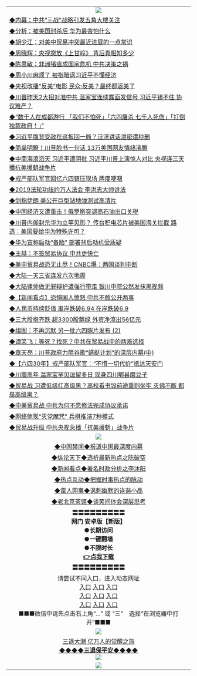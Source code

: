 <table>
  <tr>
    <td align=center><img src="https://github.com/gyhhx/image-upload/blob/master/3.jpg" /></td>
  </tr>
  <tr>
<td align=left>
<a href="https://ctbtfdoocixoa.global.ssl.fastly.net/oo.aspx?name=c1037497&key=ofejcfaxcltk&from=gy">◆内幕：中共“三战”战略引发五角大楼关注</a><br/></td>
  </tr>
  <tr>
<td align=left>
<a href="https://ctbtfdoocixoa.global.ssl.fastly.net/oo.aspx?name=c1037489&key=ofejcfaxcltk&from=gy">◆分析：被美国封杀后 华为最害怕什么</a><br/></td>
 </tr>
  <tr>
<td align=left>
<a href="http://ctbtfdoocixoa.global.ssl.fastly.net/oo.aspx?name=c1037446&key=ofejcfaxcltk&from=gy">◆胡少江：对美中贸易冲突最近进展的一点常识</a><br/></td>
 </tr>
   <tr>
<td align=left>
<a href="http://ctbtfdoocixoa.global.ssl.fastly.net/oo.aspx?name=c1037393&key=ofejcfaxcltk&from=gy">◆周晓辉：央视突放《上甘岭》 背后真相知多少</a><br/></td>
   </tr> 
  <tr>
<td align=left>
<a href="http://ctbtfdoocixoa.global.ssl.fastly.net/oo.aspx?name=c1037394&key=ofejcfaxcltk&from=gy">◆陈思敏：非洲猪瘟成国家危机 中共决策之祸</a><br/></td>
  </tr> 
 <tr>
<td align=left>
<a href="http://ctbtfdoocixoa.global.ssl.fastly.net/oo.aspx?name=c1037512&key=ofejcfaxcltk&from=gy">◆周小川麻烦了 被指暗讽习近平不懂经济</a><br/>
</td>
   </tr>
 <tr>
<td align=left>
<a href="http://ctbtfdoocixoa.global.ssl.fastly.net/oo.aspx?name=c1037429&key=ofejcfaxcltk&from=gy">◆央视改播“反美”电影 民众:反美？最终都返美了</a><br/>
</td>
   </tr>
 <tr>
<td align=left>
<a href="http://ctbtfdoocixoa.global.ssl.fastly.net/oo.aspx?name=c1037443&key=ofejcfaxcltk&from=gy">◆川普昨天2大招对准中共 温家宝连续露面发信号 习近平镇不住 协议难产？</a><br/></td>
  </tr>
  <tr>
<td align=left>
<a href="http://ctbtfdoocixoa.global.ssl.fastly.net/oo.aspx?name=c1037409&key=ofejcfaxcltk&from=gy">◆“数千人在成都游行 「我们不怕死」「六四屠杀 七千人死伤」「打倒独裁政府！」”</a><br/></td>
 </tr>
   <tr>
<td align=left>
<a href="http://ctbtfdoocixoa.global.ssl.fastly.net/oo.aspx?name=c1037384&key=ofejcfaxcltk&from=gy">◆习近平腹背受敌在这扳回一局？汪洋讲话泄密遭秒删</a><br/>
</td>
   </tr>
 <tr>
<td align=left>
<a href="http://ctbtfdoocixoa.global.ssl.fastly.net/oo.aspx?name=c1037469&key=ofejcfaxcltk&from=gy">◆简单明瞭！川普脸书一句话 13万美国网友情绪沸腾</a><br/></td>
  </tr>
  <tr>
<td align=left>
<a href="http://ctbtfdoocixoa.global.ssl.fastly.net/oo.aspx?name=c1037424&key=ofejcfaxcltk&from=gy">◆中南海浪滔天 习近平遭阴批 习近平川普上演惊人对比 央视连三天播抗美援朝战争片</a><br/></td>
 </tr>
  <tr>
<td align=left>
<a href="http://ctbtfdoocixoa.global.ssl.fastly.net/oo.aspx?name=c1037449&key=ofejcfaxcltk&from=gy">◆戒严部队军官回忆六四镇压现场 两度哽咽</a><br/></td>
 </tr>
   <tr>
<td align=left>
<a href="http://ctbtfdoocixoa.global.ssl.fastly.net/oo.aspx?name=c1037478&key=ofejcfaxcltk&from=gy">◆2019法轮功纽约万人法会 李洪志大师讲法</a><br/></td>
   </tr> 
  <tr>
<td align=left>
<a href="http://ctbtfdoocixoa.global.ssl.fastly.net/oo.aspx?name=c1037474&key=ofejcfaxcltk&from=gy">◆剑指伊朗 美公开巨型钻地弹测试高清片</a><br/></td>
  </tr> 
 <tr>
<td align=left>
<a href="http://ctbtfdoocixoa.global.ssl.fastly.net/oo.aspx?name=c1037459&key=ofejcfaxcltk&from=gy">◆中国经济又遭重击！俄罗斯突调高石油出口关税</a><br/>
</td>
   </tr>
 <tr>
<td align=left>
<a href="http://ctbtfdoocixoa.global.ssl.fastly.net/oo.aspx?name=c1037440&key=ofejcfaxcltk&from=gy">◆川普内阁封杀华为立竿见影？ 传台积电芯片被美国海关拦截 路透：美国要给华为特殊许可？</a><br/>
</td>
   </tr>
 <tr>
<td align=left>
<a href="http://ctbtfdoocixoa.global.ssl.fastly.net/oo.aspx?name=c1037445&key=ofejcfaxcltk&from=gy">◆华为宣称启动“备胎” 部署背后动机受质疑</a><br/></td>
  </tr>
  <tr>
<td align=left>
<a href="http://ctbtfdoocixoa.global.ssl.fastly.net/oo.aspx?name=c1037468&key=ofejcfaxcltk&from=gy">◆王赫：不签贸易协议 中共更快亡</a><br/></td>
 </tr>
   <tr>
<td align=left>
<a href="http://ctbtfdoocixoa.global.ssl.fastly.net/oo.aspx?name=c1037455&key=ofejcfaxcltk&from=gy">◆美中贸易战恐无止尽！CNBC爆：两国谈判中断</a><br/>
</td>
   </tr>
 <tr>
<td align=left>
<a href="http://ctbtfdoocixoa.global.ssl.fastly.net/oo.aspx?name=c1037463&key=ofejcfaxcltk&from=gy">◆大陆一天三省连发六次地震</a><br/>
</td>
   </tr>
<tr>
<td align=left>
<a href="https://ctbtfdoocixoa.global.ssl.fastly.net/oo.aspx?name=c1037447&key=ofejcfaxcltk&from=gy">◆大陆律师做无罪辩护遭强行带走 银川中院公然发抹黑视频</a><br/>
</td>       
  <tr>
<td align=left>
<a href="https://ctbtfdoocixoa.global.ssl.fastly.net/oo.aspx?name=c1037071&key=ofejcfaxcltk&from=gy">◆【新闻看点】恐惧国人愤怒 中共不敢公开两事</a><br/></td>
  </tr>
  <tr>
<td align=left>
<a href="https://ctbtfdoocixoa.global.ssl.fastly.net/oo.aspx?name=c1037283&key=ofejcfaxcltk&from=gy">◆人民币持续贬值 离岸跌破6.94 在岸跌破6.9</a><br/></td>
 </tr>
  <tr>
<td align=left>
<a href="http://ctbtfdoocixoa.global.ssl.fastly.net/oo.aspx?name=c1037290&key=ofejcfaxcltk&from=gy">◆三大股指齐跌 超3300股飘绿 外资净流出56亿元</a><br/></td>
 </tr>
   <tr>
<td align=left>
<a href="http://ctbtfdoocixoa.global.ssl.fastly.net/oo.aspx?name=c1037298&key=ofejcfaxcltk&from=gy">◆组图：不再沉默 另一批六四照片发布 (2) </a><br/></td>
   </tr> 
  <tr>
<td align=left>
<a href="http://ctbtfdoocixoa.global.ssl.fastly.net/oo.aspx?name=c1037161&key=ofejcfaxcltk&from=gy">◆谭笑飞：等死？找死？中共在贸易战中的两难选择</a><br/></td>
  </tr> 
 <tr>
<td align=left>
<a href="http://ctbtfdoocixoa.global.ssl.fastly.net/oo.aspx?name=c1037030&key=ofejcfaxcltk&from=gy">◆章天亮：川普政府力阻谷歌“蜻蜓计划”的深层内幕(中)</a><br/>
</td>
   </tr>
 <tr>
<td align=left>
<a href="http://ctbtfdoocixoa.global.ssl.fastly.net/oo.aspx?name=c1037332&key=ofejcfaxcltk&from=gy">◆【六四30年】戒严部队军官：“不惜一切代价”抵达天安门</a><br/>
</td>
   </tr>
 <tr>
<td align=left>
<a href="http://ctbtfdoocixoa.global.ssl.fastly.net/oo.aspx?name=c1037267&key=ofejcfaxcltk&from=gy">◆川震周年 温家宝罕见逗留多日 现身四川郫县磨豆子</a><br/></td>
  </tr>
  <tr>
<td align=left>
<a href="http://ctbtfdoocixoa.global.ssl.fastly.net/oo.aspx?name=c1037293&key=ofejcfaxcltk&from=gy">◆贸易战 习遭低级红高级黑？高校看书毁前途重则坐牢 灭佛不断 都是高级黑？</a><br/></td>
 </tr>
   <tr>
<td align=left>
<a href="http://ctbtfdoocixoa.global.ssl.fastly.net/oo.aspx?name=c1037321&key=ofejcfaxcltk&from=gy">◆中美贸易战 中共为何不愿修法完成协议承诺</a><br/>
</td>
   </tr>
 <tr>
<td align=left>
<a href="http://ctbtfdoocixoa.global.ssl.fastly.net/oo.aspx?name=c1037282&key=ofejcfaxcltk&from=gy">◆网络惊现“灭党魔咒” 兵棋推演7种模式</a><br/></td>
  </tr>
  <tr>
<td align=left>
<a href="http://ctbtfdoocixoa.global.ssl.fastly.net/oo.aspx?name=c1037316&key=ofejcfaxcltk&from=gy">◆贸易战升级 中共央视急播「抗美援朝」战争片</a><br/></td>
 </tr>
  <tr>
    <td align=center><img src="https://github.com/gyhhx/image-upload/blob/master/2.jpg" /></td>
  </tr>
  <tr>
  <td align=center>
<a href="http://ctbtfdoocixoa.global.ssl.fastly.net/oo.aspx?name=c816860&key=ofejcfaxcltk&from=gy&tag=99733110">◆中国禁闻◆报道中国最深度内幕</a><br/>
   </tr>
  <tr>
     <td align=center>
<a href="http://ctbtfdoocixoa.global.ssl.fastly.net/oo.aspx?name=c816855&key=ofejcfaxcltk&from=gy&tag=997110">◆纵论天下◆透析最新热点之陈破空</a><br/>
   </tr>
   <tr>
      <td align=center>
<a href="http://ctbtfdoocixoa.global.ssl.fastly.net/oo.aspx?name=c838308&key=ofejcfaxcltk&from=gy&tag=9973110">◆新闻看点◆著名时政分析之李沐阳</a><br/>
   </tr>
   <tr>
     <td align=center>
<a href="http://ctbtfdoocixoa.global.ssl.fastly.net/oo.aspx?name=c816852&key=ofejcfaxcltk&from=gy&tag=9733110">◆热点互动◆把握时事热点的脉动</a><br/>
   </tr>
   <tr>
      <td align=center>
<a href="http://ctbtfdoocixoa.global.ssl.fastly.net/oo.aspx?name=c816694&key=ofejcfaxcltk&from=gy&tag=93310">◆雷人网事◆讽刺幽默的诙谐小品</a><br/>
   </tr>
   <tr>
    <td align=center>
<a href="http://ctbtfdoocixoa.global.ssl.fastly.net/oo.aspx?name=c816650&key=ofejcfaxcltk&from=gy&tag=9973110">◆老北京茶馆◆谈笑间体会深层思考</a><br/>
   </tr>
   <tr>
    <td align=center>
 <b>〓〓〓〓〓〓〓〓〓<br/>网门 安卓版【新版】<br/> ●长期访问<br/> ●一键翻墙<br/>  ●不限时长<br/> 
 <a href="https://share.weiyun.com/5OSFJhI">👉<b>点我下载</a><br/>〓〓〓〓〓〓〓〓〓<br/>
    </td>
    </tr>
   <tr>
    <td align=center>请尝试不同入口，进入动态网址<br/>
      <a href="https://s3.us-east-2.amazonaws.com/ogateo/show.htm">入口</a>
      <a href="https://s3.ca-central-1.amazonaws.com/ogatec/show.htm">入口</a>
      <a href="https://s3.ap-southeast-2.amazonaws.com/ogatey/show.htm">入口</a><br/>
      <a href="https://s3.ap-northeast-2.amazonaws.com/ogates/show.htm">入口</a>
      <a href="https://s3.eu-central-1.amazonaws.com/ogatef/show.htm">入口</a>
      <a href="https://s3.ap-south-1.amazonaws.com/ogatem/show.htm">入口</a><br/>
      <a href="https://s3-us-west-1.amazonaws.com/ogaten/show.htm">入口</a>
      <a href="https://s3.eu-west-2.amazonaws.com/ogatel/show.htm">入口</a>
      <a href="https://s3.ap-northeast-1.amazonaws.com/ogatet/show.htm">入口</a><br/>
      ■■■微信中请先点击右上角“...” 或 “三”　选择“在浏览器中打开”■■■<b><br/>
    </td>
  </tr>
  <tr>
    <td align=center><img src="https://github.com/gyhhx/image-upload/blob/master/3.jpg" /> </td>
</tr>
  <tr>  
  <td align=center>
  <a href="http://ctbtfdoocixoa.global.ssl.fastly.net/oo.aspx?name=c894205&key=ofejcfaxcltk&from=gy&tag=9973110">三退大潮 亿万人的觉醒之旅</a><br/>
      <a href="http://ctbtfdoocixoa.global.ssl.fastly.net/oo.aspx?name=ogQuit.aspx&key=ofejcfaxcltk&from=gy"><b>◆◆◆◆三退保平安◆◆◆◆<br/></a>
      <img src="https://github.com/gyhhx/image-upload/blob/master/3t.jpg" /><br/>
      </td>
  </tr>
   <tr>
    <td align=center><img src="https://raw.githubusercontent.com/oGate2/Up/master/oGate_640.jpg"/></td>
  </tr>
</table>


